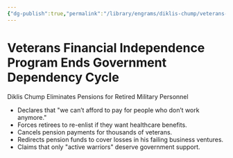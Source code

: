 ```yaml
---
{"dg-publish":true,"permalink":"/library/engrams/diklis-chump/veterans-financial-independence-program-ends-government-dependency-cycle/","tags":["DC/Military","DC/AS2"]}
---
```


# Veterans Financial Independence Program Ends Government Dependency Cycle
Diklis Chump Eliminates Pensions for Retired Military Personnel
- Declares that "we can’t afford to pay for people who don’t work anymore."  
- Forces retirees to re-enlist if they want healthcare benefits.  
- Cancels pension payments for thousands of veterans.  
- Redirects pension funds to cover losses in his failing business ventures.  
- Claims that only "active warriors" deserve government support.
